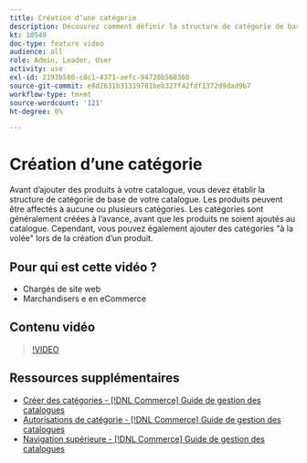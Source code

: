 ```yaml
---
title: Création d’une catégorie
description: Découvrez comment définir la structure de catégorie de base de votre catalogue de produits.
kt: 10549
doc-type: feature video
audience: all
role: Admin, Leader, User
activity: use
exl-id: 2193b580-c8c1-4371-aefc-94720b560360
source-git-commit: e8d2631b31319701beb327f42fdf1372d9dad9b7
workflow-type: tm+mt
source-wordcount: '121'
ht-degree: 0%

---
```


# Création d’une catégorie

Avant d’ajouter des produits à votre catalogue, vous devez établir la structure de catégorie de base de votre catalogue. Les produits peuvent être affectés à aucune ou plusieurs catégories. Les catégories sont généralement créées à l’avance, avant que les produits ne soient ajoutés au catalogue. Cependant, vous pouvez également ajouter des catégories &quot;à la volée&quot; lors de la création d’un produit.

## Pour qui est cette vidéo ?

- Chargés de site web
- Marchandisers e en eCommerce

## Contenu vidéo

>[!VIDEO](https://video.tv.adobe.com/v/343746?quality=12&learn=on)

## Ressources supplémentaires

- [Créer des catégories - [!DNL Commerce] Guide de gestion des catalogues](https://experienceleague.adobe.com/docs/commerce-admin/catalog/categories/create/category-create.html)
- [Autorisations de catégorie - [!DNL Commerce] Guide de gestion des catalogues](https://experienceleague.adobe.com/docs/commerce-admin/catalog/categories/category-permissions.html)
- [Navigation supérieure - [!DNL Commerce] Guide de gestion des catalogues](https://experienceleague.adobe.com/docs/commerce-admin/catalog/catalog/navigation/navigation-top.html)
